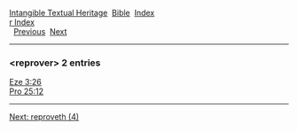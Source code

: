 [Intangible Textual Heritage](../../index)  [Bible](../index) 
[Index](index)   
[r Index](_r_)  
  [Previous](c09403)  [Next](c09405) 

------------------------------------------------------------------------

### &lt;reprover&gt; 2 entries

[Eze 3:26](../kjv/eze003.htm#026)  
[Pro 25:12](../kjv/pro025.htm#012)  

------------------------------------------------------------------------

[Next: reproveth (4)](c09405)
